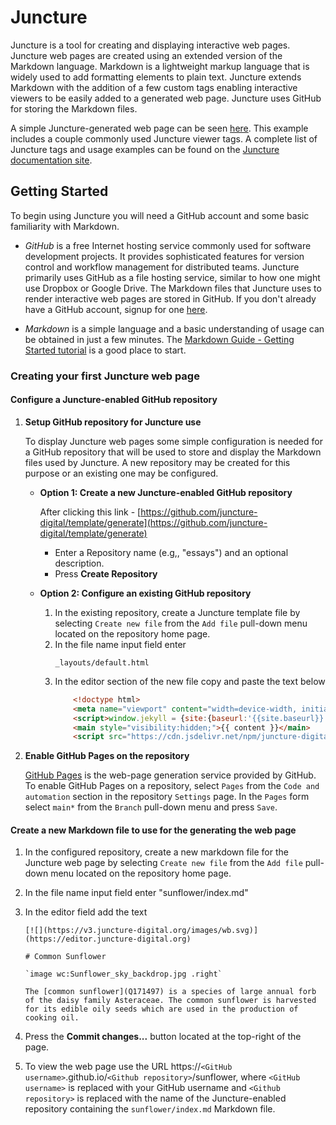 # Juncture

Juncture is a tool for creating and displaying interactive web pages.  Juncture web pages are created using an extended version of the Markdown language.  Markdown is a lightweight markup language that is widely used to add formatting elements to plain text.  Juncture extends Markdown with the addition of a few custom tags enabling interactive viewers to be easily added to a generated web page.  Juncture uses GitHub for storing the Markdown files.

A simple Juncture-generated web page can be seen [here](https://rsnyder.github.io/juncture-template/simple-example).  This example includes a couple commonly used Juncture viewer tags.  A complete list of Juncture tags and usage examples can be found on the [Juncture documentation site](https://docs.juncture-digital.org).

## Getting Started

To begin using Juncture you will need a GitHub account and some basic familiarity with Markdown.

- *GitHub* is a free Internet hosting service commonly used for software development projects. It provides sophisticated features for version control and workflow management for distributed teams. Juncture primarily uses GitHub as a file hosting service, similar to how one might use Dropbox or Google Drive. The Markdown files that Juncture uses to render interactive web pages are stored in GitHub.  If you don't already have a GitHub account, signup for one [here](https://github.com/signup).

- *Markdown* is a simple language and a basic understanding of usage can be obtained in just a few minutes.  The [Markdown Guide - Getting Started tutorial](https://www.markdownguide.org/getting-started) is a good place to start.

### Creating your first Juncture web page

#### Configure a Juncture-enabled GitHub repository

1. **Setup GitHub repository for Juncture use**

    To display Juncture web pages some simple configuration is needed for a GitHub repository that will be used to store and display the Markdown files used by Juncture.  A new repository may be created for this purpose or an existing one may be configured.  

    - **Option 1:  Create a new Juncture-enabled GitHub repository**

        After clicking this link - [https://github.com/juncture-digital/template/generate](https://github.com/juncture-digital/template/generate)

        - Enter a Repository name (e.g,, "essays") and an optional description.
        - Press **Create Repository**

    - **Option 2:  Configure an existing GitHub repository**

        1. In the existing repository, create a Juncture template file by selecting `Create new file` from the `Add file` pull-down menu located on the repository home page.  
        2. In the file name input field enter
            ```
            _layouts/default.html
            ```
        3. In the editor section of the new file copy and paste the text below
            ```html
                <!doctype html>
                <meta name="viewport" content="width=device-width, initial-scale=1">
                <script>window.jekyll = {site:{baseurl:'{{site.baseurl}}',github:{owner_name:'{{site.github.owner_name}}',repository_name:'{{site.github.repository_name}}',source:{branch:'{{site.github.source.branch}}'}}},page:{path:'{{page.path}}',dir:'{{page.dir}}',name:'{{page.name}}'}}</script>
                <main style="visibility:hidden;">{{ content }}</main>
                <script src="https://cdn.jsdelivr.net/npm/juncture-digital/js/ghp.js" type="module"></script>
            ```

2. **Enable GitHub Pages on the repository**
    
    [GitHub Pages](https://pages.github.com/) is the web-page generation service provided by GitHub.  To enable GitHub Pages on a repository, select `Pages` from the `Code and automation` section in the repository `Settings` page.  In the `Pages` form select `main*` from the `Branch` pull-down menu and press `Save`.

#### Create a new Markdown file to use for the generating the web page

1. In the configured repository, create a new markdown file for the Juncture web page by selecting `Create new file` from the `Add file` pull-down menu located on the repository home page.  
2. In the file name input field enter "sunflower/index.md"
3. In the editor field add the text 
    ```
    [![](https://v3.juncture-digital.org/images/wb.svg)](https://editor.juncture-digital.org)

    # Common Sunflower

    `image wc:Sunflower_sky_backdrop.jpg .right`

    The [common sunflower](Q171497) is a species of large annual forb of the daisy family Asteraceae. The common sunflower is harvested for its edible oily seeds which are used in the production of cooking oil.
    ```
4. Press the **Commit changes...** button located at the top-right of the page.

5. To view the web page use the URL https://`<GitHub username>`.github.io/`<Github repository>`/sunflower, where `<GitHub username>` is replaced with your GitHub username and `<Github repository>` is replaced with the name of the Juncture-enabled repository containing the `sunflower/index.md` Markdown file.
